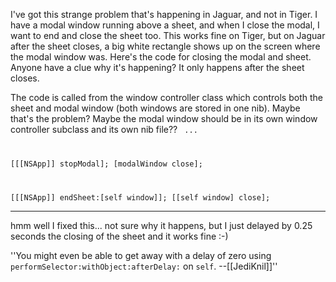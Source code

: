 

I've got this strange problem that's happening in Jaguar, and not in Tiger. I have a modal window running above a sheet, and when I close the modal, I want to end and close the sheet too. This works fine on Tiger, but on Jaguar after the sheet closes, a big white rectangle shows up on the screen where the modal window was. Here's the code for closing the modal and sheet. Anyone have a clue why it's happening? It only happens after the sheet closes.

The code is called from the window controller class which controls both the sheet and modal window (both windows are stored in one nib). Maybe that's the problem? Maybe the modal window should be in its own window controller subclass and its own nib file??
<code>
...

[[[NSApp]] stopModal];
[modalWindow close];

[[[NSApp]] endSheet:[self window]];
[[self window] close];
</code>

----

hmm well I fixed this... not sure why it happens, but I just delayed by 0.25 seconds the closing of the sheet and it works fine :-)

''You might even be able to get away with a delay of zero using <code>performSelector:withObject:afterDelay:</code> on <code>self</code>. --[[JediKnil]]''